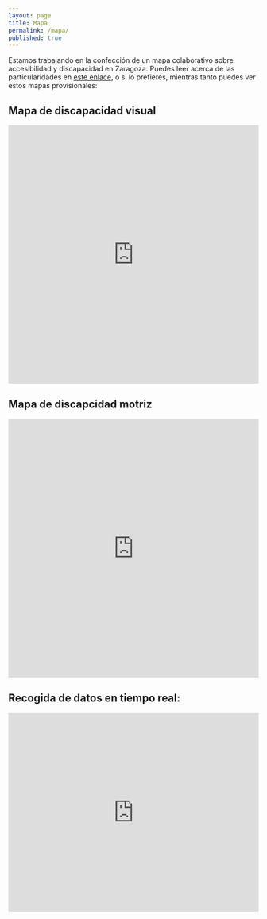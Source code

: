 ```yaml
---
layout: page
title: Mapa
permalink: /mapa/
published: true
---
```


Estamos trabajando en la confección de un mapa colaborativo sobre accesibilidad y discapacidad en Zaragoza. Puedes leer acerca de las particularidades en [este enlace](/about#acerca-del-mapa), o si lo prefieres,  mientras tanto puedes ver estos mapas provisionales:

## Mapa de discapacidad visual

<iframe width="100%" height="520" frameborder="0" src="https://ccamara.carto.com/viz/472c495c-6238-4fb5-851e-93b844bc647c/embed_map" allowfullscreen webkitallowfullscreen mozallowfullscreen oallowfullscreen msallowfullscreen></iframe>

## Mapa de discapcidad motriz

<iframe width="100%" height="520" frameborder="0" src="https://ccamara.carto.com/viz/a11856af-f34f-4862-9607-0486ac106fa6/embed_map" allowfullscreen webkitallowfullscreen mozallowfullscreen oallowfullscreen msallowfullscreen></iframe>

## Recogida de datos en tiempo real:

<iframe src="http://overpass-turbo.eu/map.html?Q=%2F*%0AThis%20has%20been%20generated%20by%20the%20overpass-turbo%20wizard.%0AThe%20original%20search%20was%3A%0A%E2%80%9Cnote%3D%22%23Zaccesibilidad%22%E2%80%9D%0A*%2F%0A[out%3Ajson][timeout%3A25]%3B%0A%2F%2F%20gather%20results%0A%28%0A%20%20%2F%2F%20query%20part%20for%3A%20%E2%80%9Cnote%3D%22%23Zaccesibilidad%22%E2%80%9D%0A%20%20node[%22note%22%3D%22%23Zaccesibilidad%22]%2841.62371955114677%2C-0.9344387054443359%2C41.68143807852198%2C-0.8141040802001953%29%3B%0A%20%20way[%22note%22%3D%22%23Zaccesibilidad%22]%2841.62371955114677%2C-0.9344387054443359%2C41.68143807852198%2C-0.8141040802001953%29%3B%0A%20%20relation[%22note%22%3D%22%23Zaccesibilidad%22]%2841.62371955114677%2C-0.9344387054443359%2C41.68143807852198%2C-0.8141040802001953%29%3B%0A%29%3B%0A%2F%2F%20print%20results%0Aout%20body%3B%0A%3E%3B%0Aout%20skel%20qt%3B" width="100%" height="400" frameborder="0">
  <p>Your browser does not support iframes.</p>
</iframe>
